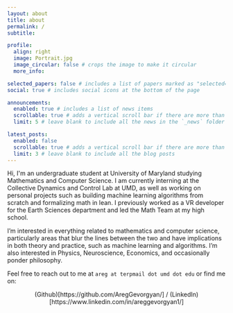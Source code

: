 ```yaml
---
layout: about
title: about
permalink: /
subtitle: 

profile:
  align: right
  image: Portrait.jpg
  image_circular: false # crops the image to make it circular
  more_info: 

selected_papers: false # includes a list of papers marked as "selected={true}"
social: true # includes social icons at the bottom of the page

announcements:
  enabled: true # includes a list of news items
  scrollable: true # adds a vertical scroll bar if there are more than 3 news items
  limit: 5 # leave blank to include all the news in the `_news` folder

latest_posts:
  enabled: false
  scrollable: true # adds a vertical scroll bar if there are more than 3 new posts items
  limit: 3 # leave blank to include all the blog posts
---
```


Hi, I'm an undergraduate student at University of Maryland studying Mathematics and Computer Science. I am currently interning at the Collective Dynamics and Control Lab at UMD, as well as working on personal projects such as building machine learning algorithms from scratch and formalizing math in lean. I previously worked as a VR developer for the Earth Sciences department and led the Math Team at my high school.

I’m interested in everything related to mathematics and computer science, particularly areas that blur the lines between the two and have implications in both theory and practice, such as machine learning and algorithms. I’m also interested in Physics, Neuroscience, Economics, and occasionally ponder philosophy.

Feel free to reach out to me at ```areg at terpmail dot umd dot edu``` or find me on:

<p style="text-align:center;">(Github)[https://github.com/AregGevorgyan/] / (LinkedIn)[https://www.linkedin.com/in/areggevorgyan1/]</p>